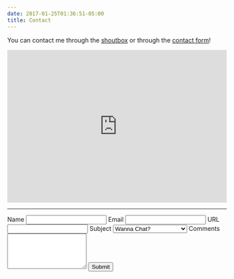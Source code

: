 ```yaml
---
date: 2017-01-25T01:36:51-05:00
title: Contact
---
```


You can contact me through the [shoutbox](#cbox) or through the [contact form](#form)!

<iframe src="https://www4.cbox.ws/box/?boxid=4320099&boxtag=Ls43we" id="cbox" width="100%" height="350" allowtransparency="yes" frameborder="0" marginheight="0" marginwidth="0" scrolling="auto"></iframe>

---

<form action="https://getform.org/f/7070cc95-b749-4d46-b00c-9468720b02bf" method="POST" id="form">
	<label for="name">Name</label> <input type="text" name="name" required>
	<label for="email">Email</label> <input type="email" name="email" required>
	<label for="url">URL</label> <input type="url" name="url">
	<label for="subject">Subject</label>
    <select name="subject">
      <option value="chat">Wanna Chat?</option>
      <option value="links">Affiliates/Link Exchanges</option>
      <option value="sitely">Bugs? MissingNO?!</option>
		  <option value="other">Other</option>
		</select>
	<label for "comments">Comments</label><textarea name="comments" minlength="20" rows="5" required></textarea>
	<button name="submit" type="submit">Submit</button>
</form>
